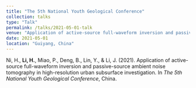 ```yaml
---
title: "The 5th National Youth Geological Conference"
collection: talks
type: "Talk"
permalink: /talks/2021-05-01-talk
venue: "Application of active-source full-waveform inversion and passive-source ambient noise tomography in high-resolution urban subsurface investigation"
date: 2021-05-01
location: "Guiyang, China"
---
```


Ni, H., **Li, H.**, Miao, P., Deng, B., Lin, Y., & Li, J. (2021). Application of active-source full-waveform inversion and passive-source ambient noise tomography in high-resolution urban subsurface investigation. In *The 5th National Youth Geological Conference*, China.
